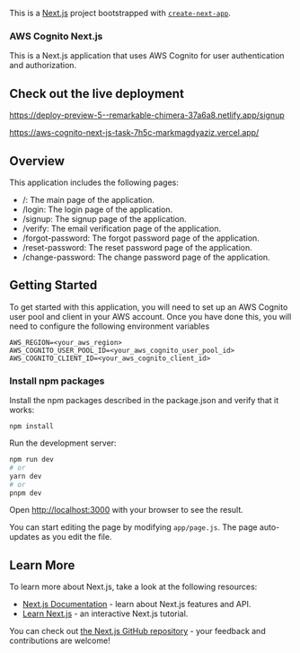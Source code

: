 This is a [Next.js](https://nextjs.org/) project bootstrapped with [`create-next-app`](https://github.com/vercel/next.js/tree/canary/packages/create-next-app).

### AWS Cognito Next.js

This is a Next.js application that uses AWS Cognito for user authentication and authorization.
## Check out the live deployment

<a href="https://deploy-preview-5--remarkable-chimera-37a6a8.netlify.app/signup">https://deploy-preview-5--remarkable-chimera-37a6a8.netlify.app/signup</a>

<a href="https://aws-cognito-next-js-task-7h5c-markmagdyaziz.vercel.app/">https://aws-cognito-next-js-task-7h5c-markmagdyaziz.vercel.app/</a>
## Overview
This application includes the following pages:
* /: The main page of the application.
* /login: The login page of the application.
* /signup: The signup page of the application.
* /verify: The email verification page of the application.
* /forgot-password: The forgot password page of the application.
* /reset-password: The reset password page of the application.
* /change-password: The change password page of the application.

## Getting Started
To get started with this application, you will need to set up an AWS Cognito user pool and client in your AWS account. Once you have done this, you will need to configure the following environment variables

```shell
AWS_REGION=<your_aws_region>
AWS_COGNITO_USER_POOL_ID=<your_aws_cognito_user_pool_id>
AWS_COGNITO_CLIENT_ID=<your_aws_cognito_client_id>
```
### Install npm packages
Install the npm packages described in the package.json and verify that it works:

```shell
npm install
```

Run the development server:

```bash
npm run dev
# or
yarn dev
# or
pnpm dev
```

Open [http://localhost:3000](http://localhost:3000) with your browser to see the result.

You can start editing the page by modifying `app/page.js`. The page auto-updates as you edit the file.

## Learn More

To learn more about Next.js, take a look at the following resources:

- [Next.js Documentation](https://nextjs.org/docs) - learn about Next.js features and API.
- [Learn Next.js](https://nextjs.org/learn) - an interactive Next.js tutorial.

You can check out [the Next.js GitHub repository](https://github.com/vercel/next.js/) - your feedback and contributions are welcome!

